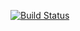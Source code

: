 [![Build Status](https://travis-ci.org/agt-the-walker/libkashogi-old.svg?branch=master)](https://travis-ci.org/agt-the-walker/libkashogi-old)
